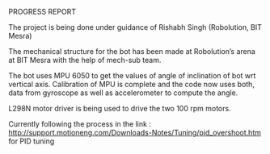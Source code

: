 PROGRESS REPORT

The project is being done under guidance of Rishabh Singh (Robolution, BIT Mesra)


The mechanical structure for the bot has been made at Robolution’s arena at BIT Mesra with the help of mech-sub team. 

The bot uses MPU 6050 to get the values of angle of inclination of bot wrt vertical axis. Calibration of MPU is complete and the code now uses both, data from gyroscope as well as accelerometer to compute the angle. 

L298N motor driver is being used to drive the two 100 rpm motors.

Currently following the process in the link :  http://support.motioneng.com/Downloads-Notes/Tuning/pid_overshoot.htm   for PID tuning 

